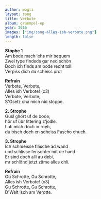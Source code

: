 ```yaml
---
author: mogli
layout: song
title: Verbote
album: gruempel-ep
year: 2016
images: ["img/song-alles-ish-verbote.png"]
length: false
---
```


**Stophe 1**  
Am bode mach ichs mir bequem  
Zwei type findeds gar ned schön  
Doch ich finds am bode recht toll  
Verpiss dich du scheiss proll

**Refrain**  
Verbote, Verbote,  
Alles ish Verbote! (x3)  
Verbote, Verbote,  
S'Gsetz cha mich nid stoppe.

**2. Strophe**  
Güsl ghört uf de bode,  
hör uf übr littering z'jodle.  
Lah mich doch in rueh,  
du bisch doch en scheiss Fascho chueh.

**3. Strophe**  
Ich schmeisse fläsche ad wand  
und schlisse fenschter mit de hand.  
Er sind doch alli au debi,  
mr schlönd jetzt zäme alles chli.

**Refrain**  
Gu Schrotte, Gu Schrotte,  
Alles ish Verbote! (x3)  
Gu Schrotte, Gu Schrotte,  
D'Welt isch am Verotte.

